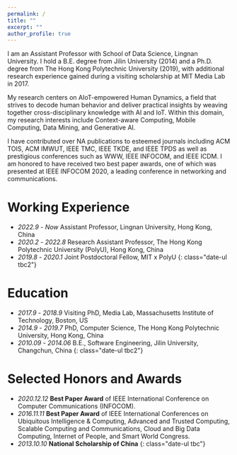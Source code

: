 ```yaml
---
permalink: /
title: ""
excerpt: ""
author_profile: true
---
```


<!-- <span class='anchor' id='about-me'></span> -->
I am an Assistant Professor with School of Data Science, Lingnan University. I hold a B.E. degree from Jilin University (2014) and a Ph.D. degree from The Hong Kong Polytechnic University (2019), with additional research experience gained during a visiting scholarship at MIT Media Lab in 2017.

My research centers on AIoT-empowered Human Dynamics, a field that strives to decode human behavior and deliver practical insights by weaving together cross-disciplinary knowledge with AI and IoT. Within this domain, my research interests include Context-aware Computing, Mobile Computing, Data Mining, and Generative AI.

I have contributed over <span id='num_total'>NA</span> publications to esteemed journals including ACM TOIS, ACM IMWUT, IEEE TMC, IEEE TKDE, and IEEE TPDS as well as prestigious conferences such as WWW, IEEE INFOCOM, and IEEE ICDM.
I am honored to have received two best paper awards, one of which was presented at IEEE INFOCOM 2020, a leading conference in networking and communications.


# Working Experience
- *2022.9* - *Now* Assistant Professor, Lingnan University, Hong Kong, China
- *2020.2* - *2022.8* Research Assistant Professor, The Hong Kong Polytechnic University (PolyU), Hong Kong, China
- *2019.8* - *2020.1* Joint Postdoctoral Fellow, MIT x PolyU
{: class="date-ul tbc2"}


# Education 
- *2017.9* - *2018.9* Visiting PhD, Media Lab, Massachusetts Institute of Technology, Boston, US
- *2014.9* - *2019.7* PhD, Computer Science, The Hong Kong Polytechnic University, Hong Kong, China
- *2010.09* - *2014.06* B.E., Software Engineering, Jilin University, Changchun, China 
{: class="date-ul tbc2"}


# Selected Honors and Awards
- *2020.12.12* **Best Paper Award** of IEEE International Conference on Computer Communications (INFOCOM).
- *2016.11.11* **Best Paper Award** of IEEE International Conferences on Ubiquitous Intelligence & Computing, Advanced and Trusted Computing, Scalable Computing and Communications, Cloud and Big Data Computing, Internet of People, and Smart World Congress.
- *2013.10.10* **National Scholarship of China**
{: class="date-ul tbc"}


<span style="display: none;">
<script type="text/javascript" id="clustrmaps" src="//clustrmaps.com/map_v2.js?d=Lm2ocHX5LbyL6rdlFbrvkxSqjyv6SHWZChWgQZ7spQQ"></script>
</span>